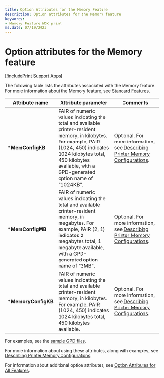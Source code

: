 ```yaml
---
title: Option Attributes for the Memory Feature
description: Option attributes for the Memory feature
keywords:
- Memory Feature WDK print
ms.date: 07/19/2023
---
```


# Option attributes for the Memory feature

[!include[Print Support Apps](../includes/print-support-apps.md)]

The following table lists the attributes associated with the Memory feature. For more information about the Memory feature, see [Standard Features](standard-features.md).

| Attribute name | Attribute parameter | Comments |
|--|--|--|
| \***MemConfigKB** | PAIR of numeric values indicating the total and available printer-resident memory, in kilobytes. For example, PAIR (1024, 450) indicates 1024 kilobytes total, 450 kilobytes available, with a GPD-generated option name of "1024KB". | Optional. For more information, see [Describing Printer Memory Configurations](describing-printer-memory-configurations.md). |
| \***MemConfigMB** | PAIR of numeric values indicating the total and available printer-resident memory, in megabytes. For example, PAIR (2, 1) indicates 2 megabytes total, 1 megabyte available, with a GPD-generated option name of "2MB". | Optional. For more information, see [Describing Printer Memory Configurations](describing-printer-memory-configurations.md). |
| \***MemoryConfigKB** | PAIR of numeric values indicating the total and available printer-resident memory, in kilobytes. For example, PAIR (1024, 450) indicates 1024 kilobytes total, 450 kilobytes available. | Optional. For more information, see [Describing Printer Memory Configurations](describing-printer-memory-configurations.md). |

For examples, see the [sample GPD files](sample-gpd-files.md).

For more information about using these attributes, along with examples, see [Describing Printer Memory Configurations](describing-printer-memory-configurations.md).

For information about additional option attributes, see [Option Attributes for All Features](option-attributes-for-all-features.md).
